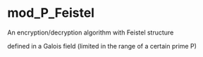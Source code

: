 # mod_P_Feistel
An encryption/decryption algorithm with Feistel structure

defined in a Galois field (limited in the range of a certain prime P)
